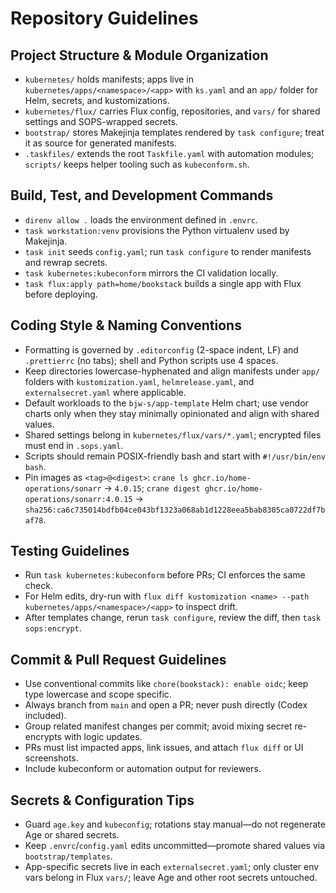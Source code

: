 # Repository Guidelines

## Project Structure & Module Organization
- `kubernetes/` holds manifests; apps live in `kubernetes/apps/<namespace>/<app>` with `ks.yaml` and an `app/` folder for Helm, secrets, and kustomizations.
- `kubernetes/flux/` carries Flux config, repositories, and `vars/` for shared settings and SOPS-wrapped secrets.
- `bootstrap/` stores Makejinja templates rendered by `task configure`; treat it as source for generated manifests.
- `.taskfiles/` extends the root `Taskfile.yaml` with automation modules; `scripts/` keeps helper tooling such as `kubeconform.sh`.

## Build, Test, and Development Commands
- `direnv allow .` loads the environment defined in `.envrc`.
- `task workstation:venv` provisions the Python virtualenv used by Makejinja.
- `task init` seeds `config.yaml`; run `task configure` to render manifests and rewrap secrets.
- `task kubernetes:kubeconform` mirrors the CI validation locally.
- `task flux:apply path=home/bookstack` builds a single app with Flux before deploying.

## Coding Style & Naming Conventions
- Formatting is governed by `.editorconfig` (2-space indent, LF) and `.prettierrc` (no tabs); shell and Python scripts use 4 spaces.
- Keep directories lowercase-hyphenated and align manifests under `app/` folders with `kustomization.yaml`, `helmrelease.yaml`, and `externalsecret.yaml` where applicable.
- Default workloads to the `bjw-s/app-template` Helm chart; use vendor charts only when they stay minimally opinionated and align with shared values.
- Shared settings belong in `kubernetes/flux/vars/*.yaml`; encrypted files must end in `.sops.yaml`.
- Scripts should remain POSIX-friendly bash and start with `#!/usr/bin/env bash`.
- Pin images as `<tag>@<digest>`: `crane ls ghcr.io/home-operations/sonarr` → `4.0.15`; `crane digest ghcr.io/home-operations/sonarr:4.0.15` → `sha256:ca6c735014bdfb04ce043bf1323a068ab1d1228eea5bab8305ca0722df7baf78`.

## Testing Guidelines
- Run `task kubernetes:kubeconform` before PRs; CI enforces the same check.
- For Helm edits, dry-run with `flux diff kustomization <name> --path kubernetes/apps/<namespace>/<app>` to inspect drift.
- After templates change, rerun `task configure`, review the diff, then `task sops:encrypt`.

## Commit & Pull Request Guidelines
- Use conventional commits like `chore(bookstack): enable oidc`; keep type lowercase and scope specific.
- Always branch from `main` and open a PR; never push directly (Codex included).
- Group related manifest changes per commit; avoid mixing secret re-encrypts with logic updates.
- PRs must list impacted apps, link issues, and attach `flux diff` or UI screenshots.
- Include kubeconform or automation output for reviewers.

## Secrets & Configuration Tips
- Guard `age.key` and `kubeconfig`; rotations stay manual—do not regenerate Age or shared secrets.
- Keep `.envrc`/`config.yaml` edits uncommitted—promote shared values via `bootstrap/templates`.
- App-specific secrets live in each `externalsecret.yaml`; only cluster env vars belong in Flux `vars/`; leave Age and other root secrets untouched.
